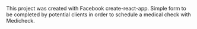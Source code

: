 This project was created with Facebook create-react-app.
Simple form to be completed by potential clients in order to schedule a medical check with Medicheck.
